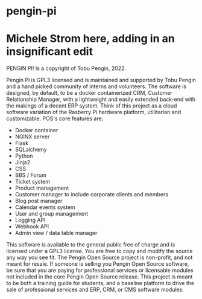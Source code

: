 # pengin-pi
# Michele Strom here,  adding in an insignificant edit
PENGIN PI!
Is a copyright of Tobu Pengin, 2022.

Pengin Pi is GPL3 licensed and is maintained and supported by Tobu Pengin and a hand picked community of interns and volunteers.  The software is designed, by default, to be a docker containerized CRM, Customer Relationship Manager, with a lightweight and easily extended back-end with the makings of a decent ERP system.  Think of this project as a cloud software variation of the Rasberry Pi hardware platform, utilitarian and customizable.  POS's core features are:

- Docker container
- NGINX server
- Flask
- SQLalchemy
- Python
- Jinja2
- CSS
- BBS / Forum
- Ticket system
- Product management
- Customer manager to include corporate clients and members
- Blog post manager
- Calendar events system
- User and group management
- Logging API
- Webhook API
- Admin view / data table manager


This software is available to the general public free of charge and is licensed under a GPL3 license.  You are free to copy and modify the source any way you see fit.  The Pengin Open Source project is non-profit, and not meant for resale.  If someone is selling you Pengin Open Source software, be sure that you are paying for professional services or licensable modules not included in the core Pengin Open Source release.  This project is meant to be both a training guide for students, and a baseline platform to drive the sale of professional services and ERP, CRM, or CMS software modules.
